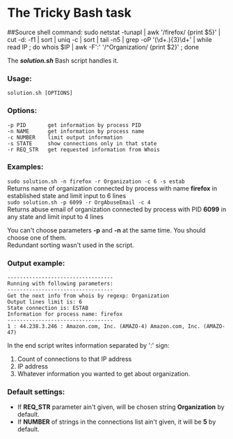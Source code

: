 # The Tricky Bash task

##Source shell command:
sudo netstat -tunapl | awk '/firefox/ {print $5}' | cut -d: -f1 | sort | uniq -c | sort | tail -n5 | grep -oP '(\d+\.){3}\d+' | while read IP ; do whois $IP | awk -F':' '/^Organization/ {print $2}' ; done

The ***solution.sh*** Bash script handles it.

### Usage:
`solution.sh [OPTIONS]`

### Options:
    -p PID       get information by process PID
    -n NAME      get information by process name
    -c NUMBER    limit output information
    -s STATE     show connections only in that state
    -r REQ_STR   get requested information from Whois

### Examples:
`sudo solution.sh -n firefox -r Organization -c 6 -s estab`  
Returns name of organization connected by process with name **firefox** in established state and limit input to 6 lines  
`sudo solution.sh -p 6099 -r OrgAbuseEmail -c 4`  
Returns abuse email of organization connected by process with PID **6099** in any state and limit input to 4 lines  

You can't choose parameters **-p** and **-n** at the same time. You should choose one of them.  
Redundant sorting wasn't used in the script.

### Output example:
    ----------------------------------
    Running with following parameters:
    ----------------------------------
    Get the next info from whois by regexp: Organization
    Output lines limit is: 6
    State connection is: ESTAB
    Information for process name: firefox
    ----------------------------------
    1 : 44.238.3.246 : Amazon.com, Inc. (AMAZO-4) Amazon.com, Inc. (AMAZO-47)
In the end script writes information separated by ':' sign:
1. Count of connections to that IP address
2. IP address
3. Whatever information you wanted to get about organization. 

### Default settings:
* If **REQ_STR** parameter ain't given, will be chosen string **Organization** by default.
* If **NUMBER** of strings in the connections list ain't given, it will be **5** by default.